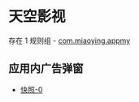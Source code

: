 # 天空影视

存在 1 规则组 - [com.miaoying.appmy](/src/apps/com.miaoying.appmy.ts)

## 应用内广告弹窗

- [快照-0](https://i.gkd.li/import/12846524)
